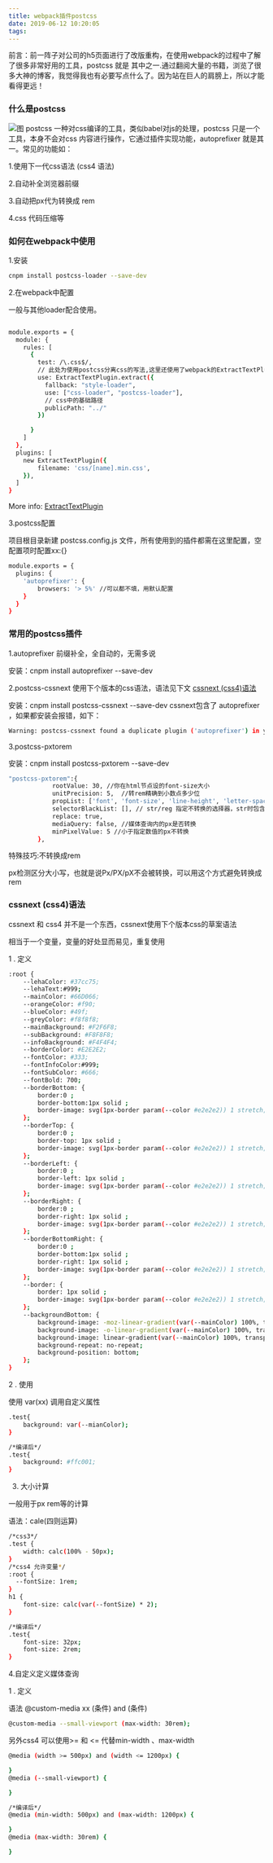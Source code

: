 ```yaml
---
title: webpack插件postcss
date: 2019-06-12 10:20:05
tags:
---
```

前言：前一阵子对公司的h5页面进行了改版重构，在使用webpack的过程中了解了很多非常好用的工具，postcss 就是 其中之一.通过翻阅大量的书籍，浏览了很多大神的博客，我觉得我也有必要写点什么了。因为站在巨人的肩膀上，所以才能看得更远！

### 什么是postcss 

![图](https://github.com/jonvin/jonvin.github.io/blob/master/img/writeImg/postcss.png)
postcss 一种对css编译的工具，类似babel对js的处理，postcss 只是一个工具，本身不会对css 内容进行操作，它通过插件实现功能，autoprefixer 就是其一。常见的功能如：

1.使用下一代css语法 (css4 语法)

2.自动补全浏览器前缀

3.自动把px代为转换成 rem

4.css 代码压缩等



### 如何在webpack中使用


1.安装

``` bash
cnpm install postcss-loader --save-dev
```


2.在webpack中配置

一般与其他loader配合使用。

``` bash

module.exports = {
  module: {
    rules: [
      {
        test: /\.css$/,
        // 此处为使用postcss分离css的写法,这里还使用了webpack的ExtractTextPlugin插件来进行分离
        use: ExtractTextPlugin.extract({
          fallback: "style-loader",
          use: ["css-loader", "postcss-loader"],
          // css中的基础路径
          publicPath: "../"          
        })

      }
    ]
  },
  plugins: [
    new ExtractTextPlugin({
        filename: 'css/[name].min.css',
    }),
  ]
}

```
More info: [ExtractTextPlugin](https://www.npmjs.com/package/extract-text-webpack-plugin)


3.postcss配置

项目根目录新建 postcss.config.js 文件，所有使用到的插件都需在这里配置，空配置项时配置xx:{}
``` bash
module.exports = {
  plugins: {
    'autoprefixer': {
        browsers: '> 5%' //可以都不填，用默认配置
    }
  }
}
```



### 常用的postcss插件
1.autoprefixer
前缀补全，全自动的，无需多说

安装：cnpm install autoprefixer --save-dev


2.postcss-cssnext
使用下个版本的css语法，语法见下文 [cssnext (css4)语法](#cssnext)

安装：cnpm install postcss-cssnext --save-dev
cssnext包含了 autoprefixer ，如果都安装会报错，如下：

``` bash
Warning: postcss-cssnext found a duplicate plugin ('autoprefixer') in your postcss plugins. This might be inefficient. You should remove 'autoprefixer' from your postcss plugin list since it's already included by postcss-cssnext.
```


3.postcss-pxtorem

安装：cnpm install postcss-pxtorem --save-dev

``` bash
"postcss-pxtorem":{
            rootValue: 30, //你在html节点设的font-size大小
            unitPrecision: 5,  //转rem精确到小数点多少位
            propList: ['font', 'font-size', 'line-height', 'letter-spacing'],//指定转换成rem的属性，支持 * ！ *代表所有的都转换成rem
            selectorBlackList: [], // str/reg 指定不转换的选择器，str时包含字段即匹配
            replace: true,
            mediaQuery: false, //媒体查询内的px是否转换
            minPixelValue: 5 //小于指定数值的px不转换
        },
```
特殊技巧:不转换成rem

px检测区分大小写，也就是说Px/PX/pX不会被转换，可以用这个方式避免转换成rem



<h3 id="cssnext">cssnext (css4)语法</h3>

cssnext 和 css4 并不是一个东西，cssnext使用下个版本css的草案语法

相当于一个变量，变量的好处显而易见，重复使用


1 . 定义

``` bash
:root {
    --lehaColor: #37cc75; 
    --lehaText:#999;
    --mainColor: #66D066;
    --orangeColor: #f90;
    --blueColor: #49f;
    --greyColor: #f8f8f8;
    --mainBackground: #F2F6F8;
    --subBackground: #F8F8F8;
    --infoBackground: #F4F4F4;
    --borderColor: #E2E2E2;
    --fontColor: #333;
    --fontInfoColor:#999;
    --fontSubColor: #666;
    --fontBold: 700;
    --borderBottom: {
        border:0 ;
        border-bottom:1px solid ;
        border-image: svg(1px-border param(--color #e2e2e2)) 1 stretch;
    };
    --borderTop: {
        border:0 ;
        border-top: 1px solid ; 
        border-image: svg(1px-border param(--color #e2e2e2)) 1 stretch;
    };
    --borderLeft: {
        border:0 ;
        border-left: 1px solid ; 
        border-image: svg(1px-border param(--color #e2e2e2)) 1 stretch;
    };
    --borderRight: {
        border:0 ;
        border-right: 1px solid ; 
        border-image: svg(1px-border param(--color #e2e2e2)) 1 stretch;
    };
    --borderBottomRight: {
        border:0 ;
        border-bottom:1px solid ;
        border-right: 1px solid ; 
        border-image: svg(1px-border param(--color #e2e2e2)) 1 stretch;
    };
    --border: {
        border: 1px solid ; 
        border-image: svg(1px-border param(--color #e2e2e2)) 1 stretch;
    };
    --backgroundBottom: {
        background-image: -moz-linear-gradient(var(--mainColor) 100%, transparent 100%);
        background-image: -o-linear-gradient(var(--mainColor) 100%, transparent 100%);
        background-image: linear-gradient(var(--mainColor) 100%, transparent 100%);
        background-repeat: no-repeat;
        background-position: bottom;
    };
}
```


2 . 使用 

使用 var(xx) 调用自定义属性

``` bash
.test{
    background: var(--mianColor);
}

/*编译后*/
.test{
    background: #ffc001;
}
```


3. 大小计算

一般用于px rem等的计算

语法：cale(四则运算)

``` bash
/*css3*/
.test {
    width: calc(100% - 50px);
}
/*css4 允许变量*/
:root {
  --fontSize: 1rem;
}
h1 {
    font-size: calc(var(--fontSize) * 2);
}

/*编译后*/
.test{
    font-size: 32px;
    font-size: 2rem;
}
```


4.自定义定义媒体查询

1 . 定义

语法 @custom-media xx (条件) and (条件)

``` bash
@custom-media --small-viewport (max-width: 30rem);
```

另外css4 可以使用>= 和 <= 代替min-width 、max-width

``` bash
@media (width >= 500px) and (width <= 1200px) {

}
@media (--small-viewport) {

}

/*编译后*/
@media (min-width: 500px) and (max-width: 1200px) {

}
@media (max-width: 30rem) {

}
```